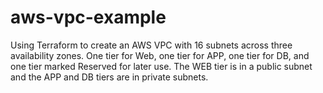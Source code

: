 # aws-vpc-example
Using Terraform to create an AWS VPC with 16 subnets across three availability zones. One tier for Web, one tier for APP, one tier for DB, and one tier marked Reserved for later use. The WEB tier is in a public subnet and the APP and DB tiers are in private subnets.
